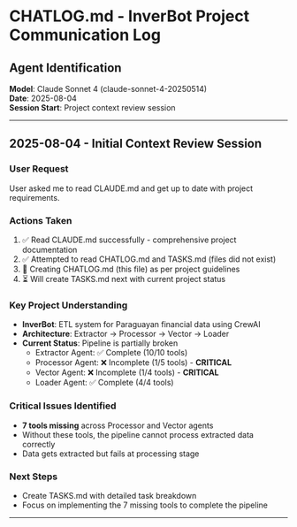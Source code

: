 # CHATLOG.md - InverBot Project Communication Log

## Agent Identification
**Model**: Claude Sonnet 4 (claude-sonnet-4-20250514)  
**Date**: 2025-08-04  
**Session Start**: Project context review session  

---

## 2025-08-04 - Initial Context Review Session

### User Request
User asked me to read CLAUDE.md and get up to date with project requirements.

### Actions Taken
1. ✅ Read CLAUDE.md successfully - comprehensive project documentation
2. ✅ Attempted to read CHATLOG.md and TASKS.md (files did not exist)
3. 🔄 Creating CHATLOG.md (this file) as per project guidelines
4. ⏳ Will create TASKS.md next with current project status

### Key Project Understanding
- **InverBot**: ETL system for Paraguayan financial data using CrewAI
- **Architecture**: Extractor → Processor → Vector → Loader
- **Current Status**: Pipeline is partially broken
  - Extractor Agent: ✅ Complete (10/10 tools)
  - Processor Agent: ❌ Incomplete (1/5 tools) - **CRITICAL**
  - Vector Agent: ❌ Incomplete (1/4 tools) - **CRITICAL**  
  - Loader Agent: ✅ Complete (4/4 tools)

### Critical Issues Identified
- **7 tools missing** across Processor and Vector agents
- Without these tools, the pipeline cannot process extracted data correctly
- Data gets extracted but fails at processing stage

### Next Steps
- Create TASKS.md with detailed task breakdown
- Focus on implementing the 7 missing tools to complete the pipeline

---